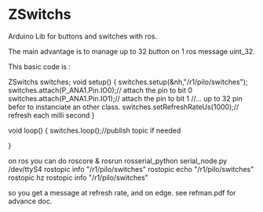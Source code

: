 # ZSwitchs
Arduino  Lib for buttons and switches with ros.

The main advantage is to manage up to 32 button on 1 ros message uint_32.

This basic code is :

ZSwitchs switches;
void setup()
{
switches.setup(&nh,"/r1/pilo/switches");
switches.attach(P_ANA1.Pin.IO0);// attach the pin to bit 0
switches.attach(P_ANA1.Pin.IO1);// attach the pin to bit 1
//... up to 32 pin befor to instanciate an other class.
switches.setRefreshRateUs(1000);// refresh each milli second
}

void loop()
{
switches.loop();//publish topic if needed

}

on ros you can do
roscore &
rosrun rosserial_python serial_node.py /dev/ttyS4 
rostopic info "/r1/pilo/switches"
rostopic echo "/r1/pilo/switches"
rostopic hz rostopic info "/r1/pilo/switches"


so you get a message at refresh rate, and on edge.
see refman.pdf for advance doc.